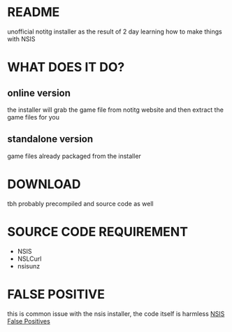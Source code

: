 
# README
unofficial notitg installer as the result of 2 day learning how to make things with NSIS

# WHAT DOES IT DO?

## online version
the installer will grab the game file from notitg website and then extract the game files for you
## standalone version
game files already packaged from the installer

# DOWNLOAD
tbh probably precompiled and source code as well

# SOURCE CODE REQUIREMENT
- NSIS
- NSLCurl
- nsisunz

# FALSE POSITIVE
this is common issue with the nsis installer, the code itself is harmless
[NSIS False Positives](https://nsis.sourceforge.io/NSIS_False_Positives#Where_to_report_false_positives)